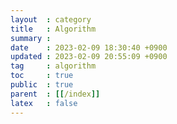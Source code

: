 ```yaml
---
layout  : category
title   : Algorithm
summary : 
date    : 2023-02-09 18:30:40 +0900
updated : 2023-02-09 20:55:09 +0900
tag     : algorithm
toc     : true
public  : true
parent  : [[/index]]
latex   : false
---
```


